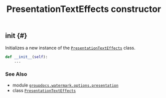 ﻿---
title: PresentationTextEffects constructor
second_title: GroupDocs.Watermark for Python via .NET API References
description: 
type: docs
url: /python-net/groupdocs.watermark.options.presentation/presentationtexteffects/__init__/
is_root: false
weight: 10
---

## __init__ {#}

Initializes a new instance of the [`PresentationTextEffects`](/watermark/python-net/groupdocs.watermark.options.presentation/presentationtexteffects) class.



```python
def __init__(self):
    ...
```





### See Also
* module [`groupdocs.watermark.options.presentation`](../../)
* class [`PresentationTextEffects`](/watermark/python-net/groupdocs.watermark.options.presentation/presentationtexteffects)
